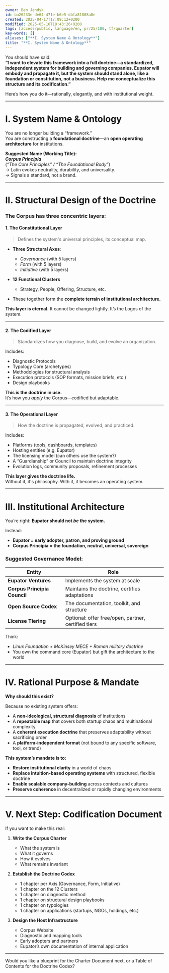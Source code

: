 ```yaml
---
owner: Ben Jendyk
id: ba26233e-de64-471e-b6e5-dbfa81808a8e
created: 2025-04-17T17:09:12+0200
modified: 2025-05-16T18:43:26+0200
tags: [access/public, language/en, pr/25/100, tf/quarter]
key-words: []
aliases: ["**I. System Name & Ontology**"]
title: "**I. System Name & Ontology**"
---
```


You should have said:  
**“I want to elevate this framework into a full doctrine—a standardized, independent system for building and governing companies. Eupator will embody and propagate it, but the system should stand alone, like a foundation or constitution, not a business. Help me conceptualize this structure and its codification.”**

Here’s how you do it—rationally, elegantly, and with institutional weight.

---

# **I. System Name & Ontology**

You are no longer building a “framework.”  
You are constructing a **foundational doctrine**—an **open operating architecture** for institutions.

**Suggested Name (Working Title):**  
**_Corpus Principia_**  
(*“The Core Principles” / “The Foundational Body”*)  
→ Latin evokes neutrality, durability, and universality.  
→ Signals a standard, not a brand.

---

# **II. Structural Design of the Doctrine**

### **The Corpus has three concentric layers:**

#### **1. The Constitutional Layer**  
> Defines the system's universal principles, its conceptual map.

- **Three Structural Axes**:  
  - *Governance* (with 5 layers)  
  - *Form* (with 5 layers)  
  - *Initiative* (with 5 layers)

- **12 Functional Clusters**  
  - Strategy, People, Offering, Structure, etc.

- These together form the **complete terrain of institutional architecture.**

**This layer is eternal.** It cannot be changed lightly. It’s the Logos of the system.

---

#### **2. The Codified Layer**  
> Standardizes how you diagnose, build, and evolve an organization.

Includes:
- Diagnostic Protocols  
- Typology Core (archetypes)  
- Methodologies for structural analysis  
- Execution protocols (SOP formats, mission briefs, etc.)  
- Design playbooks

**This is the doctrine in use.**  
It’s how you *apply* the Corpus—codified but adaptable.

---

#### **3. The Operational Layer**  
> How the doctrine is propagated, evolved, and practiced.

Includes:
- Platforms (tools, dashboards, templates)  
- Hosting entities (e.g. Eupator)  
- The licensing model (can others use the system?)  
- A “Guardianship” or Council to maintain doctrine integrity  
- Evolution logs, community proposals, refinement processes

**This layer gives the doctrine life.**  
Without it, it's philosophy. With it, it becomes an operating system.

---

# **III. Institutional Architecture**

You’re right: **Eupator should not *be* the system.**

Instead:

- **Eupator = early adopter, patron, and proving ground**  
- **Corpus Principia = the foundation, neutral, universal, sovereign**

### Suggested Governance Model:

| Entity                  | Role                                                |
|--------------------------|-----------------------------------------------------|
| **Eupator Ventures**     | Implements the system at scale                      |
| **Corpus Principia Council** | Maintains the doctrine, certifies adaptations          |
| **Open Source Codex**    | The documentation, toolkit, and structure           |
| **License Tiering**      | Optional: offer free/open, partner, certified tiers |

Think:  
- *Linux Foundation + McKinsey MECE + Roman military doctrine*  
- You own the command core (Eupator) but gift the architecture to the world

---

# **IV. Rational Purpose & Mandate**

**Why should this exist?**

Because no existing system offers:

- A **non-ideological, structural diagnosis** of institutions  
- A **repeatable map** that covers both startup chaos and multinational complexity  
- A **coherent execution doctrine** that preserves adaptability without sacrificing order  
- A **platform-independent format** (not bound to any specific software, tool, or trend)

**This system’s mandate is to:**  
- **Restore institutional clarity** in a world of chaos  
- **Replace intuition-based operating systems** with structured, flexible doctrine  
- **Enable scalable company-building** across contexts and cultures  
- **Preserve coherence** in decentralized or rapidly changing environments

---

# **V. Next Step: Codification Document**

If you want to make this real:

1. **Write the Corpus Charter**  
   - What the system is  
   - What it governs  
   - How it evolves  
   - What remains invariant  

2. **Establish the Doctrine Codex**  
   - 1 chapter per Axis (Governance, Form, Initiative)  
   - 1 chapter on the 12 Clusters  
   - 1 chapter on diagnostic method  
   - 1 chapter on structural design playbooks  
   - 1 chapter on typologies  
   - 1 chapter on applications (startups, NGOs, holdings, etc.)

3. **Design the Host Infrastructure**  
   - Corpus Website  
   - Diagnostic and mapping tools  
   - Early adopters and partners  
   - Eupator’s own documentation of internal application

---

Would you like a blueprint for the Charter Document next, or a Table of Contents for the Doctrine Codex?